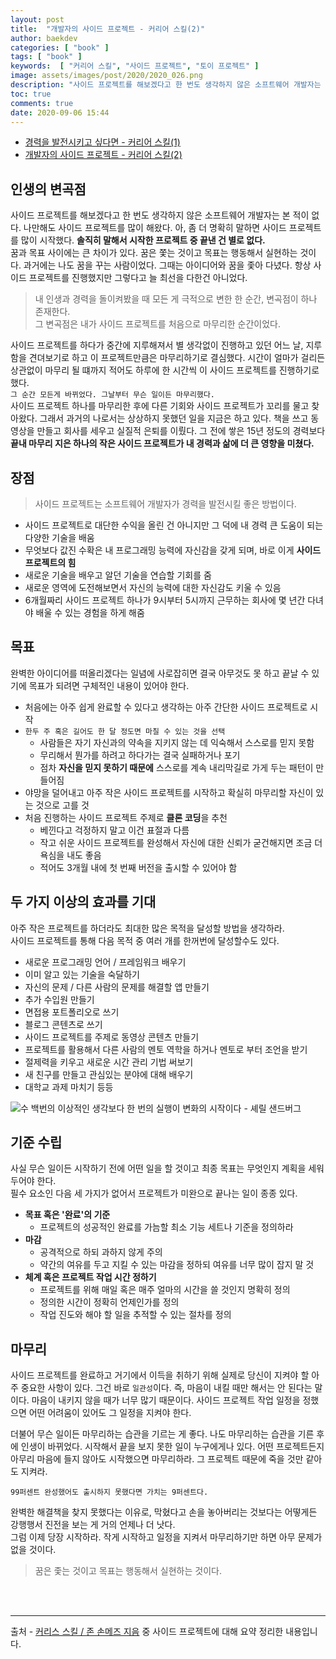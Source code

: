 ```yaml
---
layout: post
title:  "개발자의 사이드 프로젝트 - 커리어 스킬(2)"
author: baekdev
categories: [ "book" ]
tags: [ "book" ]
keywords:  [ "커리어 스킬", "사이드 프로젝트", "토이 프로젝트" ]   
image: assets/images/post/2020/2020_026.png  
description: "사이드 프로젝트를 해보겠다고 한 번도 생각하지 않은 소프트웨어 개발자는 본 적이 없다. 나만해도 사이드 프로젝트를 많이 해왔다. 아, 좀 더 명확히 말하면 사이드 프로젝트를 많이 시작했다. 솔직히 말해서 시작한 프로젝트 중 끝낸 건 별로 없다. 내 인생과 경력을 돌이켜봤을 때 모든 게 극적으로 변한 한 순간, 변곡점이 하나 존재한다. 그 변곡점은 내가 사이드 프로젝트를 처음으로 마무리한 순간이었다."  
toc: true  
comments: true  
date: 2020-09-06 15:44      
---    
```


- [경력을 발전시키고 싶다면 - 커리어 스킬(1)]({{site.url}}{{site.baseUrl}}/post/26/)  
- [개발자의 사이드 프로젝트 - 커리어 스킬(2)]({{site.url}}{{site.baseUrl}}/post/28/)  


## 인생의 변곡점  

사이드 프로젝트를 해보겠다고 한 번도 생각하지 않은 소프트웨어 개발자는 본 적이 없다. 나만해도 사이드 프로젝트를 많이 해왔다. 아, 좀 더 명확히 말하면 사이드 프로젝트를 많이 시작했다. **솔직히 말해서 시작한 프로젝트 중 끝낸 건 별로 없다.**  
꿈과 목표 사이에는 큰 차이가 있다. 꿈은 쫓는 것이고 목표는 행동해서 실현하는 것이다. 과거에는 나도 꿈을 꾸는 사람이었다. 그때는 아이디어와 꿈을 좇아 다녔다. 항상 사이드 프로젝트를 진행했지만 그렇다고 늘 최선을 다한건 아니었다. 

> 내 인생과 경력을 돌이켜봤을 때 모든 게 극적으로 변한 한 순간, 변곡점이 하나 존재한다.  
> 그 변곡점은 내가 사이드 프로젝트를 처음으로 마무리한 순간이었다.  

사이드 프로젝트를 하다가 중간에 지루해져서 별 생각없이 진행하고 있던 어느 날, 지루함을 견뎌보기로 하고 이 프로젝트만큼은 마무리하기로 결심했다. 시간이 얼마가 걸리든 상관없이 마무리 될 떄까지 적어도 하루에 한 시간씩 이 사이드 프로젝트를 진행하기로 했다.  
`그 순간 모든게 바뀌었다. 그날부터 무슨 일이든 마무리했다.`  
사이드 프로젝트 하나를 마무리한 후에 다른 기회와 사이드 프로젝트가 꼬리를 물고 찾아왔다. 그래서 과거의 나로서는 상상하지 못했던 일을 지금은 하고 있다. 책을 쓰고 동영상을 만들고 회사를 세우고 실질적 은퇴를 이뤘다. 그 전에 쌓은 15년 정도의 경력보다 **끝내 마무리 지은 하나의 작은 사이드 프로젝트가 내 경력과 삶에 더 큰 영향을 미쳤다.**     

## 장점   

> 사이드 프로젝트는 소프트웨어 개발자가 경력을 발전시킬 좋은 방법이다.  

- 사이드 프로젝트로 대단한 수익을 올린 건 아니지만 그 덕에 내 경력 큰 도움이 되는 다양한 기술을 배움  
- 무엇보다 값진 수확은 내 프로그래밍 능력에 자신감을 갖게 되며, 바로 이게 **사이드 프로젝트의 힘**    
- 새로운 기술을 배우고 알던 기술을 연습할 기회를 줌   
- 새로운 영역에 도전해보면서 자신의 능력에 대한 자신감도 키울 수 있음    
- 6개월짜리 사이드 프로젝트 하나가 9시부터 5시까지 근무하는 회사에 몇 년간 다녀야 배울 수 있는 경험을 하게 해줌    

## 목표    
완벽한 아이디어를 떠올리겠다는 일념에 사로잡히면 결국 아무것도 못 하고 끝날 수 있기에 목표가 되려면 구체적인 내용이 있어야 한다.   

- 처음에는 아주 쉽게 완료할 수 있다고 생각하는 아주 간단한 사이드 프로젝트로 시작     
- `한두 주 혹은 길어도 한 달 정도면 마칠 수 있는 것을 선택`    
  - 사람들은 자기 자신과의 약속을 지키지 않는 데 익숙해서 스스로를 믿지 못함       
  - 무리해서 뭔가를 하려고 하다가는 결국 실패하거나 포기  
  - 점차 **자신을 믿지 못하기 때문에** 스스로를 계속 내리막길로 가게 두는 패턴이 만들어짐   
- 야망을 덜어내고 아주 작은 사이드 프로젝트를 시작하고 확실히 마무리할 자신이 있는 것으로 고를 것    
- 처음 진행하는 사이드 프로젝트 주제로 **클론 코딩**을 추천    
  - 베낀다고 걱정하지 말고 이건 표절과 다름    
  - 작고 쉬운 사이드 프로젝트를 완성해서 자신에 대한 신뢰가 굳건해지면 조금 더 욕심을 내도 좋음      
  - 적어도 3개월 내에 첫 번째 버전을 출시할 수 있어야 함  


## 두 가지 이상의 효과를 기대   

아주 작은 프로젝트를 하더라도 최대한 많은 목적을 달성할 방법을 생각하라.  
사이드 프로젝트를 통해 다음 목적 중 여러 개를 한꺼번에 달성할수도 있다.  

- 새로운 프로그래밍 언어 / 프레임워크 배우기  
- 이미 알고 있는 기술을 숙달하기  
- 자신의 문제 / 다른 사람의 문제를 해결할 앱 만들기  
- 추가 수입원 만들기  
- 면접용 포트폴리오로 쓰기  
- 블로그 콘텐츠로 쓰기  
- 사이드 프로젝트를 주제로 동영상 콘텐츠 만들기  
- 프로젝트를 활용해서 다른 사람의 멘토 역학을 하거나 멘토로 부터 조언을 받기   
- 절제력을 키우고 새로운 시간 관리 기법 써보기  
- 새 친구를 만들고 관심있는 분야에 대해 배우기  
- 대학교 과제 마치기 등등  

![수 백번의 이상적인 생각보다 한 번의 실행이 변화의 시작이다 - 셰릴 샌드버그]({{site.baseurl}}/{{site.assetsurl}}/images/post/2020/2020_028_001.jpg)    

## 기준 수립      

사실 무슨 일이든 시작하기 전에 어떤 일을 할 것이고 최종 목표는 무엇인지 계획을 세워두어야 한다.  
필수 요소인 다음 세 가지가 없어서 프로젝트가 미완으로 끝나는 일이 종종 있다.  

- **목표 혹은 '완료'의 기준**  
  - 프로젝트의 성공적인 완료를 가늠할 최소 기능 세트나 기준을 정의하라   
- **마감**  
  - 공격적으로 하되 과하지 않게 주의  
  - 약간의 여유를 두고 지킬 수 있는 마감을 정하되 여유를 너무 많이 잡지 말 것  
- **체계 혹은 프로젝트 작업 시간 정하기**  
  - 프로젝트를 위해 매일 혹은 매주 얼마의 시간을 쓸 것인지 명확히 정의  
  - 정의한 시간이 정확히 언제인가를 정의  
  - 작업 진도와 해야 할 일을 추적할 수 있는 절차를 정의  
  
  
## 마무리     
사이드 프로젝트를 완료하고 거기에서 이득을 취하기 위해 실제로 당신이 지켜야 할 아주 중요한 사항이 있다. 그건 바로 `일관성`이다. 즉, 마음이 내킬 때만 해서는 안 된다는 말이다. 마음이 내키지 않을 때가 너무 많기 때문이다. 사이드 프로젝트 작업 일정을 정했으면 어떤 어려움이 있어도 그 일정을 지켜야 한다.  

더불어 무슨 일이든 마무리하는 습관을 기르는 게 좋다. 나도 마무리하는 습관을 기른 후에 인생이 바뀌었다. 시작해서 끝을 보지 못한 일이 누구에게나 있다. 어떤 프로젝트든지 아무리 마음에 들지 않아도 시작했으면 마무리하라. 그 프로젝트 때문에 죽을 것만 같아도 지켜라.  

`99퍼센트 완성했어도 출시하지 못했다면 가치는 9퍼센트다.`  

완벽한 해결책을 찾지 못했다는 이유로, 막혔다고 손을 놓아버리는 것보다는 어떻게든 강행행서 진전을 보는 게 거의 언제나 더 낫다.  
그럼 이제 당장 시작하라. 작게 시작하고 일정을 지켜서 마무리하기만 하면 아무 문제가 없을 것이다.   

> 꿈은 좇는 것이고 목표는 행동해서 실현하는 것이다.  
    

<br>
<br>

---  

출처 - [커리스 스킬 / 존 손메즈 지음](https://coupa.ng/bHkYTv) 중 사이드 프로젝트에 대해 요약 정리한 내용입니다.  
